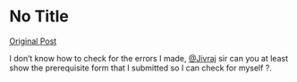 # No Title

[Original Post](https://discourse.onlinedegree.iitm.ac.in/t/171141/414)

<p>I don’t know how to check for the errors I made, <a class="mention" href="/u/jivraj">@Jivraj</a> sir can you at least show the prerequisite form that I submitted so I can check for myself ?.</p>